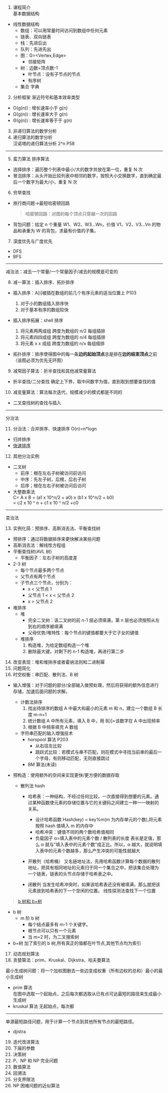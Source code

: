 1. 课程简介  
   基本数据结构

- 线性数据结构
  - 数组：可以用常量时间访问到数组中任何元素
  - 链表、双向链表
  - 栈：先进后出
  - 队列：先进先出
  - 图：G=<Vertex,Edge>
    - 邻接矩阵
  - 树：边数=顶点数-1
    - 叶节点：没有子节点的节点
    - 有序树
  - 集合 字典

2. 分析框架
   渐近符号和基本效率类型

- O(g(n)) : 增长速率小于 g(n)
- Ω(g(n)) : 增长速率大于 g(n)
- Θ(g(n)) : 增长速率等于于 g(n)

3. 非递归算法的数学分析
4. 递归算法的数学分析  
   汉诺塔的递归算法分析 2^n P58

---

5. 蛮力算法
   排序算法

- 选择排序：遍历整个列表中最小/大的数字并放在第一位，重复 N 次
- 冒泡排序：从头开始比较列表中相邻的数字，按照大小交换数字，直到确定最后一个数字为最大/小，重复 N 次

6. 穷举查找

- 旅行商问题->最短哈密顿回路
  > 哈密顿回路：对图的每个顶点只穿越一次的回路
- 背包问题：给定 n 个重量 W1、W2、W3...Wn，价值 V1、V2、V3...Vn 的物品和承重为 W 的背包，求最有价值的子集。

7. 深度优先与广度优先

- DFS
- BFS

---

减治法：减去一个常量/一个常量因子/减去的规模是可变的

8. 减一算法：插入排序、拓扑排序

- 插入排序：A[i]被插在数组的前几个有序元素的适当位置上 P103
  1. 对于小的数组插入排序快
  2. 对于基本有序的数组较快
- 插入排序拓展：shell 排序

  1. 将元素两两成组 跨度为数组的 n/2 每组插排
  2. 将元素四四成组 跨度为数组的 n/4 每组插排
  3. 将元素 x x 成组 跨度为数组的 n/x 每组插排

- 拓扑排序：排序使得图中的每一条**边的起始顶点**总是排在**边的结束顶点**之前（该图必须为优先无环图）

9. 减常因子算法：折半查找和其他减常量算法

- 折半查找/二分查找 确定上下界，取中间数字为值，直到取到想要查找的值

10. 减变量算法：算法每次迭代，规模减少的模式都是不同的

- 二叉查找树的查找与插入

---

分治法

11. 分治法：合并排序、快速排序 O(n)=n\*logn

- 归并排序
- [快速排序](https://blog.csdn.net/vayne_xiao/article/details/53508973)

12. 其他分治实例

- 二叉树
  - 前序：根在左右子树被访问前访问
  - 中序：先左子树，后根，后右子树
  - 后序；根在左右子树被访问后访问
- 大整数乘法  
  C= A x B
  = (a1 x 10^n/2 + a0) x (b1 x 10^n/2 + b0)  
  = c2 x 10 ^ n + c1 x 10 ^ n/2 +c0

---

变治法

13. 实例化简：预排序、高斯消去法、平衡查找树

- 预排序：通过将数据排序来更快解决某些问题
- 高斯消去法：解线性方程组
- 平衡查找树(AVL 树)
  - 平衡因子：左右子树的高度差
- 2-3 树
  - 每个节点最多两个节点
  - 父节点有两个节点
  - 子节点三个节点，分别为：
    - x < 父节点 1
    - 父节点 1 < x < 父节点 2
    - x > 父节点 2
- 堆排序
  - 堆
    - 完全二叉树：该二叉树的前 n-1 层必须填满，第 n 层也必须按照从左到右的顺序被填满
    - 父母优势/堆特性：每个节点的键值都要大于它子女的键值
  - 堆排序
    1. 构造堆，为给定数组构造一个堆
    2. 删除最大键，对剩下的 n-1 构造堆，再进行第二步

14. 改变表现：堆和堆排序或者霍纳法则和二进制幂
15. 问题简化
16. 时空权衡：串匹配、散列法、B 树

- 输入增强：对于问题的部分/全部输入做预处理，然后将获得的额外信息进行存储，加速后面问题的求解。

  - 计数法排序
    1. 找出待排序的数组 A 中最大和最小的元素 m 和 n，建立一个数组 B 长度 m-n+1
    2. 统计数组 A 中所有元素，填入 B 中，用 B[i]=该数字在 A 中出现频率
    3. 根据 B 中频率填充 A 数组
  - 字符串匹配的输入增强技术
    - horspool 算法 P203
      - 从右往左比较
      - 跳跃式比较：若模式与串不匹配，则在模式中寻找当前串的最后一个字母，有则移动匹配，无则直接跳过
    - BM 算法(未读)

- 预构造：使用额外的空间来实现更快/更方便的数据存取

  - 散列法 hash

    - 哈希表：一种结构，不经过任何比较，一次直接得到想要的元素。通过某种函数使元素的存储位置与它的关键码之间建立一种一一映射的关系。

      - 设计哈希函数 Hash(key) = key%m(m 为内存单元的个数),将元素按照 hash 值填入 m 的内存中
      - 哈希冲突：键值不同的两个数哈希值相同
      - 负载因子 α=填入表中的元素个数 / 散列表的长度
        表长是定值，那么 α 就与”填入表中的元素个数”成正比。所以，α 越大，就说明填入表中的元素个数越多，那么产生冲突的可能性就越大

    - 开散列（哈希桶）
      又名链地址法，先用哈希函数计算每个数据的散列地址，把具有相同地址的元素归于同一个集合之中，把该集合处理为一个链表，链表的头节点存储于哈希表之中。
    - 闭散列
      当发生哈希冲突时，如果该哈希表还没有被填满，那么就把该元素放到哈希表的下一个空闲的位置。 线性探测法查找下一个位置

> [b 树和 b+树](https://www.cnblogs.com/nullzx/p/8729425.html)

- b 树
  - m 阶 b 树
    - 每个结点最多有 m-1 个关键字。
    - 根节点可以只有一个元素
    - 当 m=2 时，为二叉搜索树
- b+树 加了索引的 b 树,所有真正的值都在叶节点,其他节点均为索引

17. 动态规划算法
18. 贪婪算法：prim、Kruskal、Dijkstra、哈夫曼算法

最小生成树问题：将一个加权图删去一些边变成权重（所有边权的总和）最小的最小生成树

- prim 算法  
  在图中选取一个起始点，之后每次都选取从已有点可达最短的路径来生成最小生成树
- kruskal 算法
  无起始点，每次都

---

单源最短路径问题，用于计算一个节点到其他所有节点的最短路径。

- djistra

19. 迭代改进算法
20. 下届的参数
21. 决策树
22. P、NP 和 NP 完全问题
23. 数值算法
24. 回溯法
25. 分支界限法
26. NP 困难问题的近似算法
